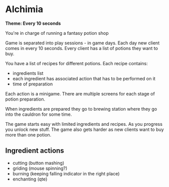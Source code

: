 # Alchimia

**Theme: Every 10 seconds**

You're in charge of running a fantasy potion shop

Game is separated into play sessions - in game days.
Each day new client comes in every 10 seconds.
Every client has a list of potions they want to buy.

You have a list of recipes for different potions.
Each recipe contains:
- ingredients list
- each ingredient has associated action that has to be performed on it
- time of preparation

Each action is a minigame.
There are multiple screens for each stage of potion preparation.

When ingredients are prepared they go to brewing station where they go into the cauldron for some time.

The game starts easy with limited ingredients and recipes. As you progress you unlock new stuff. The game also gets harder as new clients want to buy more than one potion.

## Ingredient actions
- cutting (button mashing)
- griding (mouse spinning?)
- burning (keeping falling indicator in the right place)
- enchanting (qte)
